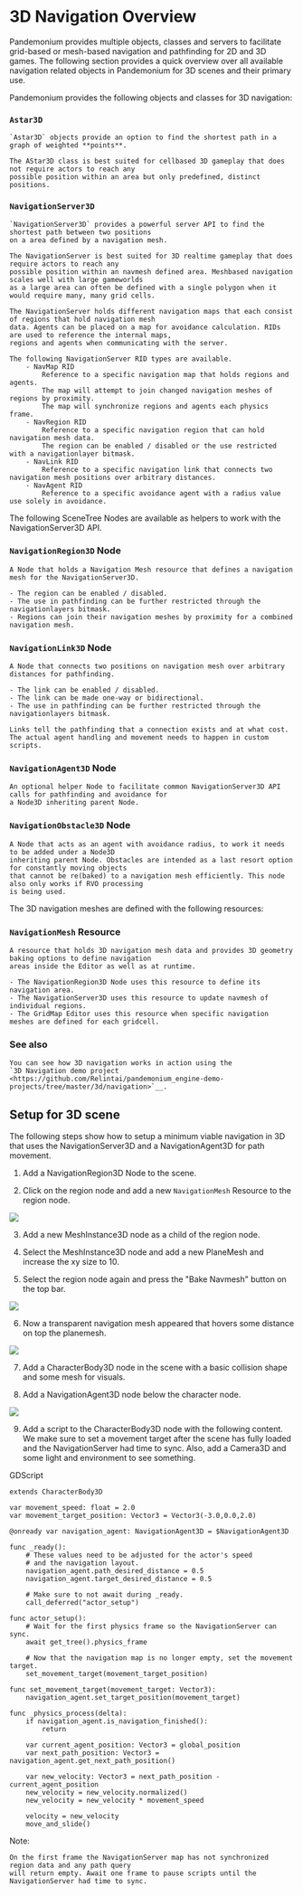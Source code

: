 
# 3D Navigation Overview

Pandemonium provides multiple objects, classes and servers to facilitate grid-based or mesh-based navigation and pathfinding for 2D and 3D games.
The following section provides a quick overview over all available navigation related objects in Pandemonium for 3D scenes and their primary use.

Pandemonium provides the following objects and classes for 3D navigation:

### `Astar3D`

    `Astar3D` objects provide an option to find the shortest path in a graph of weighted **points**.

    The AStar3D class is best suited for cellbased 3D gameplay that does not require actors to reach any
    possible position within an area but only predefined, distinct positions.

### `NavigationServer3D`

    `NavigationServer3D` provides a powerful server API to find the shortest path between two positions
    on a area defined by a navigation mesh.

    The NavigationServer is best suited for 3D realtime gameplay that does require actors to reach any
    possible position within an navmesh defined area. Meshbased navigation scales well with large gameworlds
    as a large area can often be defined with a single polygon when it would require many, many grid cells.

    The NavigationServer holds different navigation maps that each consist of regions that hold navigation mesh
    data. Agents can be placed on a map for avoidance calculation. RIDs are used to reference the internal maps,
    regions and agents when communicating with the server.

    The following NavigationServer RID types are available.
        - NavMap RID
            Reference to a specific navigation map that holds regions and agents.
            The map will attempt to join changed navigation meshes of regions by proximity.
            The map will synchronize regions and agents each physics frame.
        - NavRegion RID
            Reference to a specific navigation region that can hold navigation mesh data.
            The region can be enabled / disabled or the use restricted with a navigationlayer bitmask.
        - NavLink RID
            Reference to a specific navigation link that connects two navigation mesh positions over arbitrary distances.
        - NavAgent RID
            Reference to a specific avoidance agent with a radius value use solely in avoidance.

The following SceneTree Nodes are available as helpers to work with the NavigationServer3D API.

### `NavigationRegion3D` Node

    A Node that holds a Navigation Mesh resource that defines a navigation mesh for the NavigationServer3D.

    - The region can be enabled / disabled.
    - The use in pathfinding can be further restricted through the navigationlayers bitmask.
    - Regions can join their navigation meshes by proximity for a combined navigation mesh.

### `NavigationLink3D` Node

    A Node that connects two positions on navigation mesh over arbitrary distances for pathfinding.

    - The link can be enabled / disabled.
    - The link can be made one-way or bidirectional.
    - The use in pathfinding can be further restricted through the navigationlayers bitmask.

    Links tell the pathfinding that a connection exists and at what cost. The actual agent handling and movement needs to happen in custom scripts.

###  `NavigationAgent3D` Node

    An optional helper Node to facilitate common NavigationServer3D API calls for pathfinding and avoidance for
    a Node3D inheriting parent Node.

###  `NavigationObstacle3D` Node

    A Node that acts as an agent with avoidance radius, to work it needs to be added under a Node3D
    inheriting parent Node. Obstacles are intended as a last resort option for constantly moving objects
    that cannot be re(baked) to a navigation mesh efficiently. This node also only works if RVO processing
    is being used.

The 3D navigation meshes are defined with the following resources:

### `NavigationMesh` Resource

    A resource that holds 3D navigation mesh data and provides 3D geometry baking options to define navigation
    areas inside the Editor as well as at runtime.

    - The NavigationRegion3D Node uses this resource to define its navigation area.
    - The NavigationServer3D uses this resource to update navmesh of individual regions.
    - The GridMap Editor uses this resource when specific navigation meshes are defined for each gridcell.

### See also

    You can see how 3D navigation works in action using the
    `3D Navigation demo project <https://github.com/Relintai/pandemonium_engine-demo-projects/tree/master/3d/navigation>`__.

## Setup for 3D scene

The following steps show how to setup a minimum viable navigation in 3D that uses the NavigationServer3D and
a NavigationAgent3D for path movement.

1. Add a NavigationRegion3D Node to the scene.

2. Click on the region node and add a new `NavigationMesh` Resource to
   the region node.

![](img/nav_3d_min_setup_step1.png)

3. Add a new MeshInstance3D node as a child of the region node.

4. Select the MeshInstance3D node and add a new PlaneMesh and increase the xy size to 10.

5. Select the region node again and press the "Bake Navmesh" button on the top bar.

![](img/nav_3d_min_setup_step2.png)

6. Now a transparent navigation mesh appeared that hovers some distance on top the planemesh.

![](img/nav_3d_min_setup_step3.png)

7. Add a CharacterBody3D node in the scene with a basic collision shape and some mesh for visuals.

8. Add a NavigationAgent3D node below the character node.

![](img/nav_3d_min_setup_step4.webp)

9. Add a script to the CharacterBody3D node with the following content. We make sure to set a
   movement target after the scene has fully loaded and the NavigationServer had time to sync.
   Also, add a Camera3D and some light and environment to see something.

GDScript

```
extends CharacterBody3D

var movement_speed: float = 2.0
var movement_target_position: Vector3 = Vector3(-3.0,0.0,2.0)

@onready var navigation_agent: NavigationAgent3D = $NavigationAgent3D

func _ready():
    # These values need to be adjusted for the actor's speed
    # and the navigation layout.
    navigation_agent.path_desired_distance = 0.5
    navigation_agent.target_desired_distance = 0.5

    # Make sure to not await during _ready.
    call_deferred("actor_setup")

func actor_setup():
    # Wait for the first physics frame so the NavigationServer can sync.
    await get_tree().physics_frame

    # Now that the navigation map is no longer empty, set the movement target.
    set_movement_target(movement_target_position)

func set_movement_target(movement_target: Vector3):
    navigation_agent.set_target_position(movement_target)

func _physics_process(delta):
    if navigation_agent.is_navigation_finished():
        return

    var current_agent_position: Vector3 = global_position
    var next_path_position: Vector3 = navigation_agent.get_next_path_position()

    var new_velocity: Vector3 = next_path_position - current_agent_position
    new_velocity = new_velocity.normalized()
    new_velocity = new_velocity * movement_speed

    velocity = new_velocity
    move_and_slide()
```

Note:

    On the first frame the NavigationServer map has not synchronized region data and any path query
    will return empty. Await one frame to pause scripts until the NavigationServer had time to sync.

